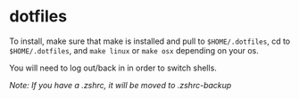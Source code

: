 # dotfiles

To install, make sure that make is installed and pull to `$HOME/.dotfiles`, cd to `$HOME/.dotfiles`, and `make linux` or `make osx` depending on your os. 

You will need to log out/back in in order to switch shells.

_Note: If you have a .zshrc, it will be moved to .zshrc-backup_
